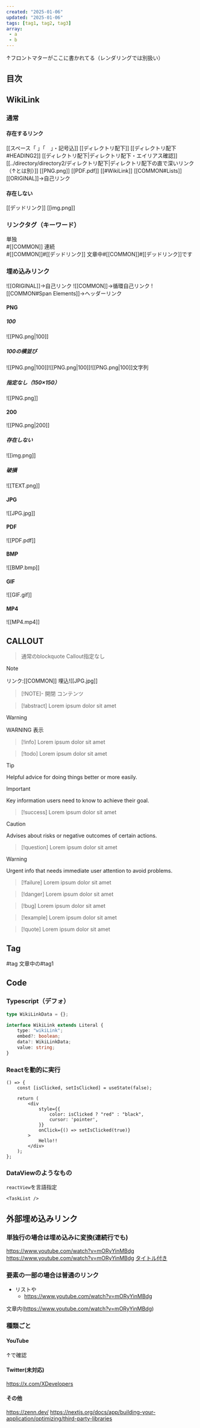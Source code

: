 ```yaml
---
created: "2025-01-06"
updated: "2025-01-06"
tags: [tag1, tag2, tag3]
array:
 - a
 - b
---
```


↑フロントマターがここに書かれてる（レンダリングでは別扱い）

## 目次

## WikiLink

### 通常

#### 存在するリンク

[[スペース「 」「　」・記号込]]
[[ディレクトリ配下]]
[[ディレクトリ配下#HEADING2]]
[[ディレクトリ配下|ディレクトリ配下・エイリアス確認]]
[[../directory/directory2/ディレクトリ配下|ディレクトリ配下の直で深いリンク（↑とは別）]]
[[PNG.png]]
[[PDF.pdf]]
[[#WikiLink]]
[[COMMON#Lists]]
[[ORIGINAL]]→自己リンク

#### 存在しない

[[デッドリンク]]
[[img.png]]

### リンクタグ（キーワード）

単独  
#[[COMMON]]
連続  
#[[COMMON]]#[[デッドリンク]]
文章中#[[COMMON]]#[[デッドリンク]]です

### 埋め込みリンク

![[ORIGINAL]]→自己リンク
![[COMMON]]→循環自己リンク
![[COMMON#Span Elements]]→ヘッダーリンク

#### PNG

##### 100

![[PNG.png|100]]

##### 100の横並び

![[PNG.png|100]]![[PNG.png|100]]![[PNG.png|100]]文字列

##### 指定なし（150×150）

![[PNG.png]]

#### 200

![[PNG.png|200]]

##### 存在しない

![[img.png]]

##### 破損

![[TEXT.png]]

#### JPG

![[JPG.jpg]]

#### PDF

![[PDF.pdf]]

#### BMP

![[BMP.bmp]]

#### GIF

![[GIF.gif]]

#### MP4

![[MP4.mp4]]

## CALLOUT

> 通常のblockquote
> Callout指定なし

> [!NOTE]
> リンク:[[COMMON]]
> 埋込![[JPG.jpg]]

> [!NOTE]- 開閉
> コンテンツ

> [!abstract]
> Lorem ipsum dolor sit amet

> [!WARNING]
> WARNING 表示

> [!info]
> Lorem ipsum dolor sit amet

> [!todo]
> Lorem ipsum dolor sit amet

> [!TIP]
> Helpful advice for doing things better or more easily.

> [!IMPORTANT]
> Key information users need to know to achieve their goal.

> [!success]
> Lorem ipsum dolor sit amet

> [!CAUTION]
> Advises about risks or negative outcomes of certain actions.

> [!question]
> Lorem ipsum dolor sit amet

> [!WARNING]
> Urgent info that needs immediate user attention to avoid problems.

> [!failure]
> Lorem ipsum dolor sit amet

> [!danger]
> Lorem ipsum dolor sit amet

> [!bug]
> Lorem ipsum dolor sit amet

> [!example]
> Lorem ipsum dolor sit amet

> [!quote]
> Lorem ipsum dolor sit amet

## Tag

#tag
文章中の#tag1

## Code

### Typescript（デフォ）

```ts
type WikiLinkData = {};

interface WikiLink extends Literal {
	type: "wikiLink";
	embed?: boolean;
	data?: WikiLinkData;
	value: string;
}
```

### Reactを動的に実行

```react
() => {
	const [isClicked, setIsClicked] = useState(false);

	return (
		<div
			style={{
				color: isClicked ? "red" : "black",
				cursor: 'pointer',
			}}
			onClick={() => setIsClicked(true)}
		>
			Hello!!
		</div>
	);
};
```

### DataViewのようなもの

`reactView`を言語指定

```reactView
<TaskList />
```

## 外部埋め込みリンク

### 単独行の場合は埋め込みに変換(連続行でも)

https://www.youtube.com/watch?v=mORyYinMBdg
https://www.youtube.com/watch?v=mORyYinMBdg
[タイトル付き](https://www.youtube.com/watch?v=mORyYinMBdg)

### 要素の一部の場合は普通のリンク

- リストや
  - https://www.youtube.com/watch?v=mORyYinMBdg

文章内(https://www.youtube.com/watch?v=mORyYinMBdg)

### 種類ごと

#### YouTube

↑で確認

#### Twitter(未対応)

https://x.com/XDevelopers

#### その他

https://zenn.dev/
https://nextjs.org/docs/app/building-your-application/optimizing/third-party-libraries
